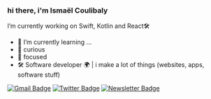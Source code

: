 ### hi there, i'm Ismaël Coulibaly

<!--
**ismaelcoulibaly/ismaelcoulibaly** is a ✨ _special_ ✨ repository because its `README.md` (this file) appears on your GitHub profile.

Here are some ideas to get you started:

-->
 I’m currently working on Swift, Kotlin and React🛠
- 🌱 I’m currently learning ...
- 🔎 curious
- 💫 focused
- 🛠 Software developer 🌍 | i make a lot of things (websites, apps, software stuff)

[![Gmail Badge](https://img.shields.io/badge/-ismael.coulibaly-c14438?style=flat&logo=Gmail&logoColor=white&link=mailto:ismael.coulibaly99@gmail.com)](mailto:ismael.coulibaly99@gmail.com)
[![Twitter Badge](https://img.shields.io/badge/-@ismcou-1ca0f1?style=flat&labelColor=1ca0f1&logo=twitter&logoColor=white&link=https://twitter.com/ismcou)](https://twitter.com/ismcou)
[![Newsletter Badge](https://img.shields.io/badge/-📚Books-yellow?style=flat&link=https://www.goodreads.com/review/list/134767841-isma-l-coulibaly?shelf=%23ALL%23)](https://www.goodreads.com/review/list/134767841-isma-l-coulibaly?shelf=%23ALL%23)
